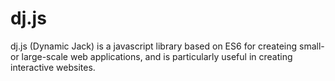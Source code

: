 # dj.js
dj.js (Dynamic Jack) is a javascript library based on ES6  for createing small- or large-scale web applications, and is particularly useful in creating interactive websites.
